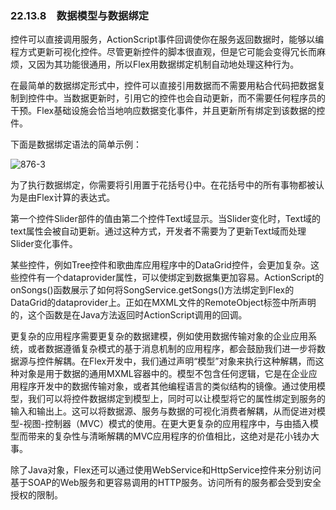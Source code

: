 ### 22.13.8　数据模型与数据绑定

控件可以直接调用服务，ActionScript事件回调使你在服务返回数据时，能够以编程方式更新可视化控件。尽管更新控件的脚本很直观，但是它可能会变得冗长而麻烦，又因为其功能很通用，所以Flex用数据绑定机制自动地处理这种行为。

在最简单的数据绑定形式中，控件可以直接引用数据而不需要用粘合代码把数据复制到控件中。当数据更新时，引用它的控件也会自动更新，而不需要任何程序员的干预。Flex基础设施会恰当地响应数据变化事件，并且更新所有绑定到该数据的控件。

下面是数据绑定语法的简单示例：

![876-3](../Images/image03907.jpeg)

为了执行数据绑定，你需要将引用置于花括号{}中。在花括号中的所有事物都被认为是由Flex计算的表达式。

第一个控件Slider部件的值由第二个控件Text域显示。当Slider变化时，Text域的text属性会被自动更新。通过这种方式，开发者不需要为了更新Text域而处理Slider变化事件。

某些控件，例如Tree控件和歌曲库应用程序中的DataGrid控件，会更加复杂。这些控件有一个dataprovider属性，可以使绑定到数据集更加容易。ActionScript的onSongs()函数展示了如何将SongService.getSongs()方法绑定到Flex的DataGrid的dataprovider上。正如在MXML文件的RemoteObject标签中所声明的，这个函数是在Java方法返回时ActionScript调用的回调。

更复杂的应用程序需要更复杂的数据建模，例如使用数据传输对象的企业应用系统，或者数据遵循复杂模式的基于消息机制的应用程序，都会鼓励我们进一步将数据源与控件解耦。在Flex开发中，我们通过声明“模型”对象来执行这种解耦，而这种对象是用于数据的通用MXML容器中的。模型不包含任何逻辑，它是在企业应用程序开发中的数据传输对象，或者其他编程语言的类似结构的镜像。通过使用模型，我们可以将控件数据绑定到模型上，同时可以让模型将它的属性绑定到服务的输入和输出上。这可以将数据源、服务与数据的可视化消费者解耦，从而促进对模型-视图-控制器（MVC）模式的使用。在更大更复杂的应用程序中，与由插入模型而带来的复杂性与清晰解耦的MVC应用程序的价值相比，这绝对是花小钱办大事。

除了Java对象，Flex还可以通过使用WebService和HttpService控件来分别访问基于SOAP的Web服务和更容易调用的HTTP服务。访问所有的服务都会受到安全授权的限制。